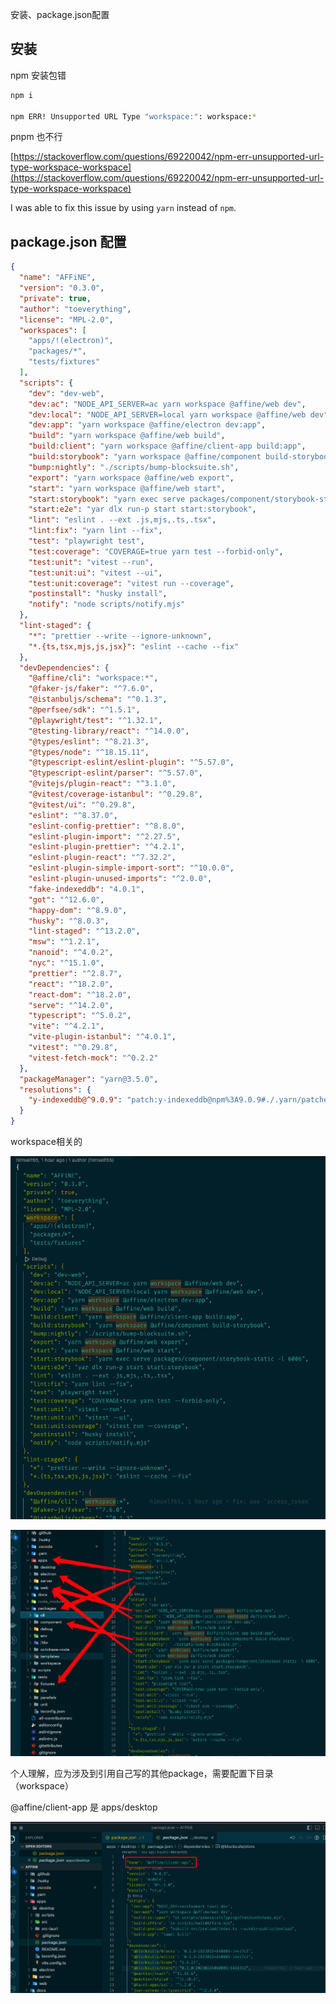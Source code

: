 安装、package.json配置

## 安装

npm 安装包错

```sh
npm i

npm ERR! Unsupported URL Type "workspace:": workspace:*
```

pnpm 也不行

[https://stackoverflow.com/questions/69220042/npm-err-unsupported-url-type-workspace-workspace](https://stackoverflow.com/questions/69220042/npm-err-unsupported-url-type-workspace-workspace)

I was able to fix this issue by using `yarn` instead of `npm`.

## package.json 配置

```json
{
  "name": "AFFiNE",
  "version": "0.3.0",
  "private": true,
  "author": "toeverything",
  "license": "MPL-2.0",
  "workspaces": [
    "apps/!(electron)",
    "packages/*",
    "tests/fixtures"
  ],
  "scripts": {
    "dev": "dev-web",
    "dev:ac": "NODE_API_SERVER=ac yarn workspace @affine/web dev",
    "dev:local": "NODE_API_SERVER=local yarn workspace @affine/web dev",
    "dev:app": "yarn workspace @affine/electron dev:app",
    "build": "yarn workspace @affine/web build",
    "build:client": "yarn workspace @affine/client-app build:app",
    "build:storybook": "yarn workspace @affine/component build-storybook",
    "bump:nightly": "./scripts/bump-blocksuite.sh",
    "export": "yarn workspace @affine/web export",
    "start": "yarn workspace @affine/web start",
    "start:storybook": "yarn exec serve packages/component/storybook-static -l 6006",
    "start:e2e": "yar dlx run-p start start:storybook",
    "lint": "eslint . --ext .js,mjs,.ts,.tsx",
    "lint:fix": "yarn lint --fix",
    "test": "playwright test",
    "test:coverage": "COVERAGE=true yarn test --forbid-only",
    "test:unit": "vitest --run",
    "test:unit:ui": "vitest --ui",
    "test:unit:coverage": "vitest run --coverage",
    "postinstall": "husky install",
    "notify": "node scripts/notify.mjs"
  },
  "lint-staged": {
    "*": "prettier --write --ignore-unknown",
    "*.{ts,tsx,mjs,js,jsx}": "eslint --cache --fix"
  },
  "devDependencies": {
    "@affine/cli": "workspace:*",
    "@faker-js/faker": "^7.6.0",
    "@istanbuljs/schema": "^0.1.3",
    "@perfsee/sdk": "^1.5.1",
    "@playwright/test": "^1.32.1",
    "@testing-library/react": "^14.0.0",
    "@types/eslint": "^8.21.3",
    "@types/node": "^18.15.11",
    "@typescript-eslint/eslint-plugin": "^5.57.0",
    "@typescript-eslint/parser": "^5.57.0",
    "@vitejs/plugin-react": "^3.1.0",
    "@vitest/coverage-istanbul": "^0.29.8",
    "@vitest/ui": "^0.29.8",
    "eslint": "^8.37.0",
    "eslint-config-prettier": "^8.8.0",
    "eslint-plugin-import": "^2.27.5",
    "eslint-plugin-prettier": "^4.2.1",
    "eslint-plugin-react": "^7.32.2",
    "eslint-plugin-simple-import-sort": "^10.0.0",
    "eslint-plugin-unused-imports": "^2.0.0",
    "fake-indexeddb": "4.0.1",
    "got": "^12.6.0",
    "happy-dom": "^8.9.0",
    "husky": "^8.0.3",
    "lint-staged": "^13.2.0",
    "msw": "^1.2.1",
    "nanoid": "^4.0.2",
    "nyc": "^15.1.0",
    "prettier": "^2.8.7",
    "react": "^18.2.0",
    "react-dom": "^18.2.0",
    "serve": "^14.2.0",
    "typescript": "^5.0.2",
    "vite": "^4.2.1",
    "vite-plugin-istanbul": "^4.0.1",
    "vitest": "^0.29.8",
    "vitest-fetch-mock": "^0.2.2"
  },
  "packageManager": "yarn@3.5.0",
  "resolutions": {
    "y-indexeddb@^9.0.9": "patch:y-indexeddb@npm%3A9.0.9#./.yarn/patches/y-indexeddb-npm-9.0.9-6bd9b26461.patch"
  }
}
```

workspace相关的

![image-20230331084433006](./assets/image-20230331084433006.png)

![image-20230331084916654](./assets/image-20230331084916654.png)

个人理解，应为涉及到引用自己写的其他package，需要配置下目录（workspace）

@affine/client-app 是 apps/desktop

![image-20230331085108555](./assets/image-20230331085108555.png)